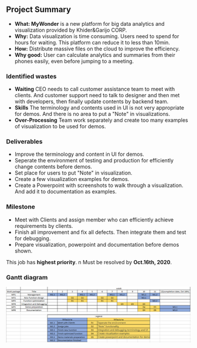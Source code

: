 ## Project Summary

- **What: MyWonder** is a new platform for big data analytics and visualization provided by Khider&Garijo CORP.
- **Why:** Data visualization is time consuming. Users need to spend for hours for waiting. This platform can reduce it to less than 10min.
- **How:** Distribute massive files on the cloud to improve the efficiency.
- **Why good:** User can calculate analytics and summaries from their phones easily, even before jumping to a meeting.

### Identified wastes

- **Waiting** CEO needs to call customer assistance team to meet with clients. And customer support need to talk to designer and then met with developers, then finally update contents by backend team.
- **Skills** The terminology and contents used in UI is not very appropriate for demos. And there is no area to put a "Note" in visualizations.
- **Over-Processing** Team work separately and create too many examples of visualization to be used for demos.

### Deliverables

- Improve the terminology and content in UI for demos.
- Seperate the environment of testing and production for efficiently change contents before demos.
- Set place for users to put "Note" in visualization.
- Create a few visualization examples for demos.
- Create a Powerpoint with screenshots to walk through a visualization. And add it to documentation as examples.

### Milestone

- Meet with Clients and assign member who can efficiently achieve requirements by clients.
- Finish all improvement and fix all defects. Then integrate them and test for debugging.
- Prepare visualization, powerpoint and documentation before demos shown. 

This job has **highest priority**.
n
Must be resolved by **Oct.16th, 2020**.

### Gantt diagram

![Image](Gantt_chart.png)
